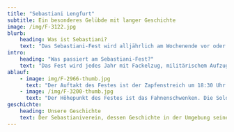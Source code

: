 ```yaml
---
title: "Sebastiani Lengfurt"
subtitle: Ein besonderes Gelübde mit langer Geschichte
image: /img/F-3122.jpg
blurb:
    heading: Was ist Sebastiani?
    text: "Das Sebastiani-Fest wird alljährlich am Wochenende vor oder nach dem Gedenktag des Hl. Sebastian, dem 20. Januar in Lengfurt, gefeiert. Es geht auf ein Gelübde der Lengfurter Bevölkerung aus dem Pestjahr 1632 zurück. Aufgrund der Fürbitte an den Hl. Sebastian soll damals die Pest gewichen sein. Die Lengfurter Bürger gelobten daraufhin alljährlich den Festtag des Hl. Sebastian zu begehen."
intro:
    heading: "Was passiert am Sebastiani-Fest?"
    text: "Das Fest wird jedes Jahr mit Fackelzug, militärischem Aufzug, Fahnenschwenken, Festgottesdienst und Andacht begangen. Organisiert und durchgeführt wird dieses Fest von den Mitgliedern des Sebastianivereins, stellvertretend für die gesamte Lengfurter Bevölkerung. Zu diesem Fest sind besonders alle Lengfurter, aber auch alle anderen Interessierten aus nah und fern eingeladen."
ablauf:
    - image: img/F-2966-thumb.jpg
      text: "Der Auftakt des Festes ist der Zapfenstreich um 18:30 Uhr am Festsamstag. Die Trommler, die Musikkapelle und die Wachmannschaft treffen sich nach Einbruch der Dunkelheit am Marktplatz. Von dort aus wird dann mit Musik und Trommeln durch das Altort marschiert."
    - image: /img/F-3200-thumb.jpg
      text: "Der Höhepunkt des Festes ist das Fahnenschwenken. Die Soldaten bilden ein Viereck, das sogenannte Karree. Der Fähnrich tritt in die Mitte des Karrees und schwenkt die Fahne zu den Klängen des Stücks \"Über den Wellen\"."
geschichte:
    heading: Unsere Geschichte
    text: Der Sebastianiverein, dessen Geschichte in der Umgebung seines Gleichen sucht, erfreut sich unter den Lengfurtern nach wie vor großer Beliebtheit. Das Gelübde wird seit über 388 Jahren gepflegt und aktiv weitergegeben. In diesen Jahren ist viel passiert.
---
```


